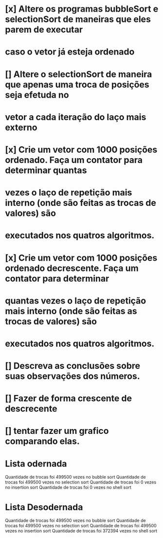 
# [x] Altere os programas bubbleSort e selectionSort de maneiras que eles parem de executar
# caso o vetor já esteja ordenado
# [] Altere o selectionSort de maneira que apenas uma troca de posições seja efetuda no
# vetor a cada iteração do laço mais externo
# [x] Crie um vetor com 1000 posições ordenado. Faça um contator para determinar quantas
# vezes o laço de repetição mais interno (onde são feitas as trocas de valores) são 
# executados nos quatros algoritmos.
# [x] Crie um vetor com 1000 posições ordenado decrescente. Faça um contator para determinar 
# quantas vezes o laço de repetição mais interno (onde são feitas as trocas de valores) são 
# executados nos quatros algoritmos.
# [] Descreva as conclusões sobre suas observações dos números.

# [] Fazer de forma crescente de descrecente
# [] tentar fazer um grafico comparando elas.

# Lista odernada 

Quantidade de trocas foi 499500 vezes no bubble sort
Quantidade de trocas foi 499500 vezes no selection sort
Quantidade de trocas foi 0 vezes no insertion sort
Quantidade de trocas foi 0 vezes no shell sort

# Lista Desodernada

Quantidade de trocas foi 499500 vezes no bubble sort
Quantidade de trocas foi 499500 vezes no selection sort
Quantidade de trocas foi 499500 vezes no insertion sort
Quantidade de trocas foi 372394 vezes no shell sort
